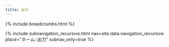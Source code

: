 ```yaml
---
title: 出力
---
```

{% include breadcrumbs.html %}

{% include subnavigation_recursive.html nav=site.data.navigation_recursive place="ホーム::出力" subnav_only=true %}
